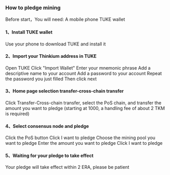 ### How to pledge mining

Before start，You will need:
A mobile phone
TUKE wallet

#### 1、Install TUKE wallet

Use your phone to download TUKE and install it

#### 2、Import your Thinkium address in TUKE

Open TUKE
Click "Import Wallet"
Enter your mnemonic phrase
Add a descriptive name to your account
Add a password to your account
Repeat the password you just filled
Then click next

#### 3、Home page selection transfer-cross-chain transfer

Click Transfer-Cross-chain transfer, select the PoS chain, and transfer the amount you want to pledge (starting at 1000, a handling fee of about 2 TKM is required)

#### 4、Select consensus node and pledge

Click the PoS button
Click I want to pledge
Choose the mining pool you want to pledge
Enter the amount you want to pledge
Click I want to pledge

#### 5、Waiting for your pledge to take effect

Your pledge will take effect within 2 ERA, please be patient